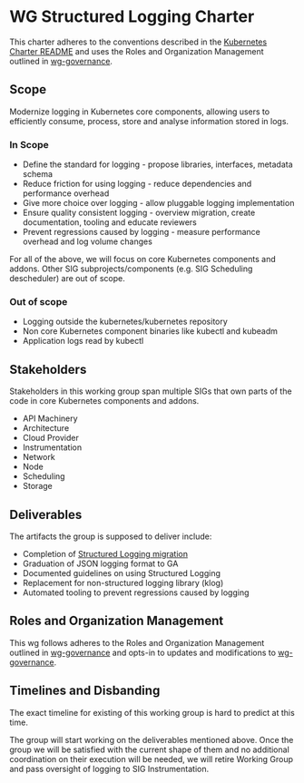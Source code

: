 # WG Structured Logging Charter

This charter adheres to the conventions described in the [Kubernetes Charter README]
and uses the Roles and Organization Management outlined in [wg-governance].

[Kubernetes Charter README]: https://github.com/kubernetes/community/blob/master/committee-steering/governance/README.md

## Scope

Modernize logging in Kubernetes core components, allowing users to efficiently consume, process, store and analyse 
information stored in logs.

### In Scope

- Define the standard for logging - propose libraries, interfaces, metadata schema
- Reduce friction for using logging - reduce dependencies and performance overhead
- Give more choice over logging - allow pluggable logging implementation
- Ensure quality consistent logging - overview migration, create documentation, tooling and educate reviewers
- Prevent regressions caused by logging - measure performance overhead and log volume changes

For all of the above, we will focus on core Kubernetes components and addons.
Other SIG subprojects/components (e.g. SIG Scheduling descheduler) are out of
scope.

### Out of scope

- Logging outside the kubernetes/kubernetes repository
- Non core Kubernetes component binaries like kubectl and kubeadm
- Application logs read by kubectl

## Stakeholders

Stakeholders in this working group span multiple SIGs that own parts of 
the code in core Kubernetes components and addons.

  - API Machinery
  - Architecture
  - Cloud Provider
  - Instrumentation
  - Network
  - Node
  - Scheduling
  - Storage

## Deliverables

The artifacts the group is supposed to deliver include:
- Completion of [Structured Logging migration]
- Graduation of JSON logging format to GA
- Documented guidelines on using Structured Logging
- Replacement for non-structured logging library (klog)
- Automated tooling to prevent regressions caused by logging

[Structured Logging migration]: https://github.com/kubernetes/enhancements/tree/master/keps/sig-instrumentation/1602-structured-logging

## Roles and Organization Management

This wg follows adheres to the Roles and Organization Management outlined in
[wg-governance] and opts-in to updates and modifications to [wg-governance].

[wg-governance]: https://github.com/kubernetes/community/blob/master/committee-steering/governance/wg-governance.md

## Timelines and Disbanding

The exact timeline for existing of this working group is hard to predict at
this time.

The group will start working on the deliverables mentioned above. Once the
group we will be satisfied with the current shape of them and no additional
coordination on their execution will be needed, we will retire Working Group
and pass oversight of logging to SIG Instrumentation.
